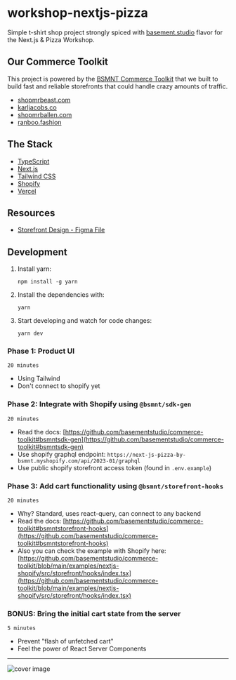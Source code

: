 # workshop-nextjs-pizza

Simple t-shirt shop project strongly spiced with [basement.studio](https://basement.studio/) flavor for the Next.js & Pizza Workshop.


## Our Commerce Toolkit

This project is powered by the [BSMNT Commerce Toolkit](https://github.com/basementstudio/commerce-toolkit) that we built to build fast and reliable storefronts that could handle crazy amounts of traffic.

- [shopmrbeast.com](https://shopmrbeast.com)
- [karljacobs.co](https://karljacobs.co)
- [shopmrballen.com](https://shopmrballen.com)
- [ranboo.fashion](https://ranboo.fashion)


## The Stack

- [TypeScript](https://www.typescriptlang.org/)
- [Next.js](https://nextjs.org/)
- [Tailwind CSS](https://tailwindcss.com/)
- [Shopify](https://www.shopify.com/)
- [Vercel](https://vercel.com/)

## Resources

- [Storefront Design - Figma File](https://www.figma.com/file/apST1EGGxQ5E2FiTLAbzlM/Untitled?node-id=0%3A1&t=q09OsJxJaDru8Yfc-1)

## Development

1. Install yarn:

   ```
   npm install -g yarn
   ```

2. Install the dependencies with:

   ```
   yarn
   ```

3. Start developing and watch for code changes:

   ```
   yarn dev
   ```

### Phase 1: Product UI
`20 minutes`

- Using Tailwind
- Don't connect to shopify yet

### Phase 2: Integrate with Shopify using `@bsmnt/sdk-gen`
`20 minutes`

- Read the docs: [https://github.com/basementstudio/commerce-toolkit#bsmntsdk-gen](https://github.com/basementstudio/commerce-toolkit#bsmntsdk-gen)
- Use shopify graphql endpoint: `https://next-js-pizza-by-bsmnt.myshopify.com/api/2023-01/graphql`
- Use public shopify storefront access token (found in `.env.example`)

### Phase 3: Add cart functionality using `@bsmnt/storefront-hooks`
`20 minutes`

- Why? Standard, uses react-query, can connect to any backend
- Read the docs: [https://github.com/basementstudio/commerce-toolkit#bsmntstorefront-hooks](https://github.com/basementstudio/commerce-toolkit#bsmntstorefront-hooks)
- Also you can check the example with Shopify here: [https://github.com/basementstudio/commerce-toolkit/blob/main/examples/nextjs-shopify/src/storefront/hooks/index.tsx](https://github.com/basementstudio/commerce-toolkit/blob/main/examples/nextjs-shopify/src/storefront/hooks/index.tsx)

### BONUS: Bring the initial cart state from the server
`5 minutes`

- Prevent "flash of unfetched cart"
- Feel the power of React Server Components

---

![cover image](https://github.com/basementstudio/next-typescript/raw/main/public/og.png 'We Make Cool Sh*t That Performs')
